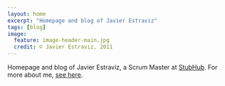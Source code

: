 ```yaml
---
layout: home
excerpt: "Homepage and blog of Javier Estraviz"
tags: [blog]
image:
  feature: image-header-main.jpg
  credit: © Javier Estraviz, 2011
---
```


Homepage and blog of Javier Estraviz, a Scrum Master at [StubHub](http://stubhub.com/). For more about me, <a href="/about" style="text-decoration: underline">see here</a>.
